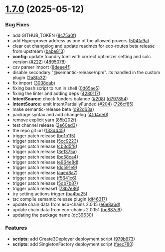 # [1.7.0](https://github.com/eco/eco-routes/compare/v1.6.1...v1.7.0) (2025-05-12)


### Bug Fixes

* add GITHUB_TOKEN ([8c75a0f](https://github.com/eco/eco-routes/commit/8c75a0f3283c0cede949bfe54b7931c90507ef87))
* add Hyperprover address as one of the allowed provers ([504fa9a](https://github.com/eco/eco-routes/commit/504fa9a18050c2437704efd203994f47e95e70aa))
* clear out changelog and update readmes for eco-routes beta release from upstream ([babe813](https://github.com/eco/eco-routes/commit/babe8131119251a73fc9e3d022ccae59c153eeb4))
* **config:** update foundry.toml with correct optimizer setting and solc version ([#222](https://github.com/eco/eco-routes/issues/222)) ([4895078](https://github.com/eco/eco-routes/commit/48950783fe5afa632ab790a0f66ed061e569c416))
* csv parser import ([8deee4f](https://github.com/eco/eco-routes/commit/8deee4f29fa18fb086219f6bf08a06e719ac3f9c))
* disable secondary "@semantic-release/npm". its handled in the custom plugin ([2a8fa32](https://github.com/eco/eco-routes/commit/2a8fa3286943b8e3938aaf311c91a1068453aa8a))
* fix import ([3038dab](https://github.com/eco/eco-routes/commit/3038dabe4a3907a634f185799f541e9e4309a54c))
* fixing bash script to run in shell ([0d65ae5](https://github.com/eco/eco-routes/commit/0d65ae54f64566088795abc04b5831d6ac3395f6))
* fixing the linter and adding deps ([4280117](https://github.com/eco/eco-routes/commit/4280117a03d842fc7ee2b6fc027f5ac67d196de9))
* **IntentSource:** check funders balance ([#208](https://github.com/eco/eco-routes/issues/208)) ([d797854](https://github.com/eco/eco-routes/commit/d79785448e6aa905c49d5c75252df3dd51daead4))
* **IntentSource:** emit IntentPartiallyFunded ([#204](https://github.com/eco/eco-routes/issues/204)) ([726cf85](https://github.com/eco/eco-routes/commit/726cf851c66a21770d05441768178f556a818eab))
* make semantic-release beta ([d92d63a](https://github.com/eco/eco-routes/commit/d92d63a99364fb80ce84c22d539a55c29d000b53))
* package syntax and add changelog ([41d4de0](https://github.com/eco/eco-routes/commit/41d4de0bb64234684d0b1dfd8b8359baa4c62966))
* remove explicit yarn ([85b202f](https://github.com/eco/eco-routes/commit/85b202f98fc8bf330ebf469eb0b178a2c573f1e3))
* test channel release ([2e60ed3](https://github.com/eco/eco-routes/commit/2e60ed332f4a2432f8a8fdc49afbfe0b0d799087))
* the repo git url ([133d445](https://github.com/eco/eco-routes/commit/133d445f3a80d82c24a79517831619d13d42c748))
* trigger patch release ([bd1b1f5](https://github.com/eco/eco-routes/commit/bd1b1f547edba09f8fa6a268d028fed291ecb4b2))
* trigger patch release ([5cc9223](https://github.com/eco/eco-routes/commit/5cc92237068004a6bdb07dff226d8b3a28ef5d55))
* trigger patch release ([cb3d5f8](https://github.com/eco/eco-routes/commit/cb3d5f803cbe74cd55f51e77c12be7e316176703))
* trigger patch release ([3e1375a](https://github.com/eco/eco-routes/commit/3e1375aaefcd9c3aeaee639431728307c741b30b))
* trigger patch release ([bc58ca4](https://github.com/eco/eco-routes/commit/bc58ca44f7492dc3121428e22b30de233f91a940))
* trigger patch release ([e964e8d](https://github.com/eco/eco-routes/commit/e964e8decbb7b31ef29f2ae991c4485e23d0c3a0))
* trigger patch release ([dc591e9](https://github.com/eco/eco-routes/commit/dc591e90b20ab928cd332552a3ee27e72efda05c))
* trigger patch release ([aaed8a7](https://github.com/eco/eco-routes/commit/aaed8a71ccca9a6cf37eaa6c19840521c8a3a001))
* trigger patch release ([f5641c6](https://github.com/eco/eco-routes/commit/f5641c6ecf53d422606e5471e03e4d60d1cd9cd6))
* trigger patch release ([5db7b87](https://github.com/eco/eco-routes/commit/5db7b870ad85b71ae31776c5a89c762a46f369dd))
* trigger patch release1 ([78b7e86](https://github.com/eco/eco-routes/commit/78b7e86ebbf7e2ed30ea15184441376e77ae908b))
* try setting actions trigger ([ba4ba25](https://github.com/eco/eco-routes/commit/ba4ba25b4d77f1878be4f71cca59deef3388efac))
* tsc compile semantic release plugin ([df46317](https://github.com/eco/eco-routes/commit/df4631784dbb120dc30ac30ac036db19fa8df9a3))
* update chain data from eco-chains 2.0.15 ([e6e8a6d](https://github.com/eco/eco-routes/commit/e6e8a6d53d04d79eea0dfc36a6342dad7de21852))
* update chain data from eco-chains 2.0.151 ([bc887c9](https://github.com/eco/eco-routes/commit/bc887c9841ac37603cc8045ac191a103854f615d))
* updating the package name ([dc39630](https://github.com/eco/eco-routes/commit/dc39630ef6dc900cc8250355cac9f4037b0338d9))


### Features

* **scripts:** add Create3Deployer deployment script ([979b973](https://github.com/eco/eco-routes/commit/979b973f9c5f77e4ebd2c7b01326a7018e516231))
* **scripts:** add SingletonFactory deployment script ([faec780](https://github.com/eco/eco-routes/commit/faec780b586e3cac5ff14e04fef848c5e374cf49))
